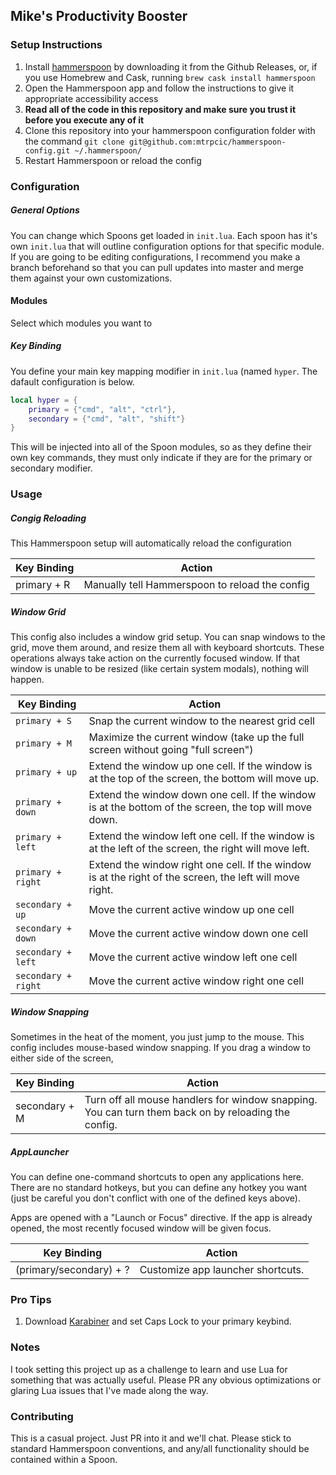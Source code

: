## Mike's Productivity Booster

### Setup Instructions

1. Install [hammerspoon](https://github.com/Hammerspoon/hammerspoon) by downloading it from the Github Releases, or, if you use Homebrew and Cask, running `brew cask install hammerspoon`
2. Open the Hammerspoon app and follow the instructions to give it appropriate accessibility access
3. **Read all of the code in this repository and make sure you trust it before you execute any of it**
4. Clone this repository into your hammerspoon configuration folder with the command `git clone git@github.com:mtrpcic/hammerspoon-config.git ~/.hammerspoon/`
5. Restart Hammerspoon or reload the config

### Configuration
##### General Options
You can change which Spoons get loaded in `init.lua`. Each spoon has it's own `init.lua` that will outline configuration options for that specific module. If you are going to be editing configurations, I recommend you make a branch beforehand so that you can pull updates into master and merge them against your own customizations. 

#### Modules
Select which modules you want to 

##### Key Binding
You define your main key mapping modifier in `init.lua` (named `hyper`. The dafault configuration is below.

```lua
local hyper = {
    primary = {"cmd", "alt", "ctrl"},
    secondary = {"cmd", "alt", "shift"}
}
```

This will be injected into all of the Spoon modules, so as they define their own key commands, they must only indicate if they are for the primary or secondary modifier.

### Usage

##### Congig Reloading
This Hammerspoon setup will automatically reload the configuration 

|Key Binding|Action|
|---|---|
|primary + R|Manually tell Hammerspoon to reload the config|

##### Window Grid
This config also includes a window grid setup. You can snap windows to the grid, move them around, and resize them all with keyboard shortcuts. These operations always take action on the currently focused window. If that window is unable to be resized (like certain system modals), nothing will happen.

|Key Binding|Action|
|---|---|
|`primary + S`| Snap the current window to the nearest grid cell|
|`primary + M`| Maximize the current window (take up the full screen without going "full screen")|
|`primary + up`| Extend the window up one cell. If the window is at the top of the screen, the bottom will move up.|
|`primary + down`| Extend the window down one cell. If the window is at the bottom of the screen, the top will move down.|
|`primary + left`| Extend the window left one cell. If the window is at the left of the screen, the right will move left.|
|`primary + right`| Extend the window right one cell. If the window is at the right of the screen, the left will move right.|
|`secondary + up`| Move the current active window up one cell|
|`secondary + down`| Move the current active window down one cell|
|`secondary + left`| Move the current active window left one cell|
|`secondary + right`| Move the current active window right one cell|

##### Window Snapping
Sometimes in the heat of the moment, you just jump to the mouse. This config includes mouse-based window snapping. If you drag a window to either side of the screen, 

|Key Binding|Action|
|---|---|
|secondary + M| Turn off all mouse handlers for window snapping. You can turn them back on by reloading the config. |

##### AppLauncher
You can define one-command shortcuts to open any applications here. There are no standard hotkeys, but you can define any hotkey you want (just be careful you don't conflict with one of the defined keys above).

Apps are opened with a "Launch or Focus" directive. If the app is already opened, the most recently focused window will be given focus.

|Key Binding|Action|
|---|---|
|(primary/secondary) + ?| Customize app launcher shortcuts. |


### Pro Tips
1. Download [Karabiner](https://pqrs.org/osx/karabiner/) and set Caps Lock to your primary keybind.

### Notes
I took setting this project up as a challenge to learn and use Lua for something that was actually useful. Please PR any obvious optimizations or glaring Lua issues that I've made along the way.

### Contributing
This is a casual project. Just PR into it and we'll chat. Please stick to standard Hammerspoon conventions, and any/all functionality should be contained within a Spoon.